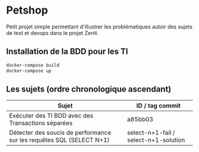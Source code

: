 # Petshop

Petit projet simple permettant d'illustrer les problématiques autoir des sujets de test et devops dans le projet Zenit.

## Installation de la BDD pour les TI
```bash
docker-compose build
docker-compose up
```

## Les sujets (ordre chronologique ascendant)
| Sujet | ID / tag commit |
| --------------- | ----- |
| Exécuter des TI BDD avec des Transactions séparées | a85bb03 |
| Détecter des soucis de performance sur les requêtes SQL (SELECT N+1) | select-n+1-fail / select-n+1-solution |